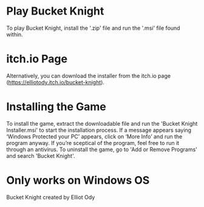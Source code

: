 # Play Bucket Knight
To play Bucket Knight, install the '.zip' file and run the '.msi' file found within.

# itch.io Page
Alternatively, you can download the installer from the itch.io page (https://elliotody.itch.io/bucket-knight).

# Installing the Game
To install the game, extract the downloadable file and run the 'Bucket Knight Installer.msi' to start the installation process. If a message appears saying ‘Windows Protected your PC’ appears, click on ‘More Info’ and run the program anyway. If you’re sceptical of the program, feel free to run it through an antivirus. To uninstall the game, go to 'Add or Remove Programs' and search 'Bucket Knight'.

# Only works on Windows OS


Bucket Knight created by Elliot Ody
